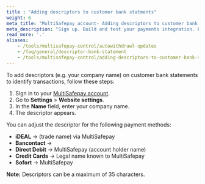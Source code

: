 ```yaml
---
title : "Adding descriptors to customer bank statments"
weight: 6
meta_title: "MultiSafepay account- Adding descriptors to customer bank statments - MultiSafepay Docs"
meta_description: "Sign up. Build and test your payments integration. Explore our products and services. Use our API Reference, SDKs, and wrappers. Get support."
read_more: '.'
aliases:
    - /tools/multisafepay-control/autowithdrawl-updates
    - /faq/general/descriptor-bank-statement
    - /tools/multisafepay-control/adding-descriptors-to-customer-bank-statements
---
```


To add descriptors (e.g. your company name) on customer bank statements to identify transactions, follow these steps:

1. Sign in to your [MultiSafepay account](https://merchant.multisafepay.com).
2. Go to **Settings** > **Website settings**.
3. In the **Name** field, enter your company name.
4. The descriptor appears.

You can adjust the descriptor for the following payment methods:

- **iDEAL** → (trade name) via MultiSafepay
- **Bancontact** → 
- **Direct Debit** → MultiSafepay (account holder name)
- **Credit Cards** → Legal name known to MultiSafepay
- **Sofort** → MultiSafepay

**Note:** Descriptors can be a maximum of 35 characters.